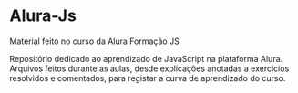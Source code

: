 # Alura-Js
Material feito no curso da Alura Formação JS

Repositório dedicado ao aprendizado de JavaScript na plataforma Alura.
Arquivos feitos durante as aulas, desde explicações anotadas a exercicios resolvidos e comentados, para registar a curva de aprendizado do curso.
